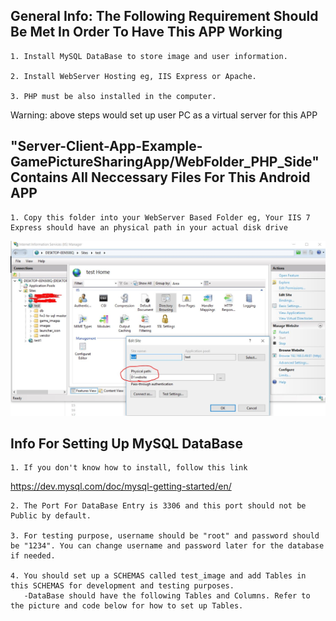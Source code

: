 ## General Info: The Following Requirement Should Be Met In Order To Have This APP Working

    1. Install MySQL DataBase to store image and user information.
    
    2. Install WebServer Hosting eg, IIS Express or Apache.
    
    3. PHP must be also installed in the computer.
    
Warning: above steps would set up user PC as a virtual server for this APP

## "Server-Client-App-Example-GamePictureSharingApp/WebFolder_PHP_Side" Contains All Neccessary Files For This Android APP

    1. Copy this folder into your WebServer Based Folder eg, Your IIS 7 Express should have an physical path in your actual disk drive
 ![alt text](https://raw.githubusercontent.com/Jamescheng40/Server-Client-App-Example-GamePictureSharingApp/master/imgForReadme/imag1.JPG)
    
## Info For Setting Up MySQL DataBase 

    1. If you don't know how to install, follow this link
 https://dev.mysql.com/doc/mysql-getting-started/en/
    
    2. The Port For DataBase Entry is 3306 and this port should not be Public by default.
    
    3. For testing purpose, username should be "root" and password should be "1234". You can change username and password later for the database if needed.
    
    4. You should set up a SCHEMAS called test_image and add Tables in this SCHEMAS for development and testing purposes.
       -DataBase should have the following Tables and Columns. Refer to the picture and code below for how to set up Tables.   
    
    
 


        

    
